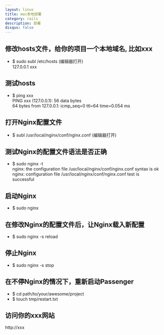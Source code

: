 ```yaml
---
layout: linux
title: mac本地部署
category: rails
description: 部署
disqus: false
---
```


## 修改hosts文件，给你的项目一个本地域名, 比如xxx    
* $ sudo subl /etc/hosts (编辑器打开)   
127.0.0.1 xxx    


## 测试hosts   
* $ ping xxx   
PING xxx (127.0.0.1): 56 data bytes     
64 bytes from 127.0.0.1: icmp_seq=0 ttl=64 time=0.054 ms    


## 打开Nginx配置文件   
* $ subl /usr/local/nginx/conf/nginx.conf (编辑器打开)    


## 测试Nginx的配置文件语法是否正确   
* $ sudo nginx -t   
nginx: the configuration file /usr/local/nginx/conf/nginx.conf syntax is ok   
nginx: configuration file /usr/local/nginx/conf/nginx.conf test is successful   


## 启动Nginx   
* $ sudo nginx   


## 在修改Nginx的配置文件后，让Nginx载入新配置   
* $ sudo nginx -s reload   


## 停止Nginx   
* $ sudo nginx -s stop   


## 在不停Nginx的情况下，重新启动Passenger   
* $ cd path/to/your/awesome/project   
* $ touch tmp/restart.txt   


## 访问你的xxx网站      
http://xxx   
